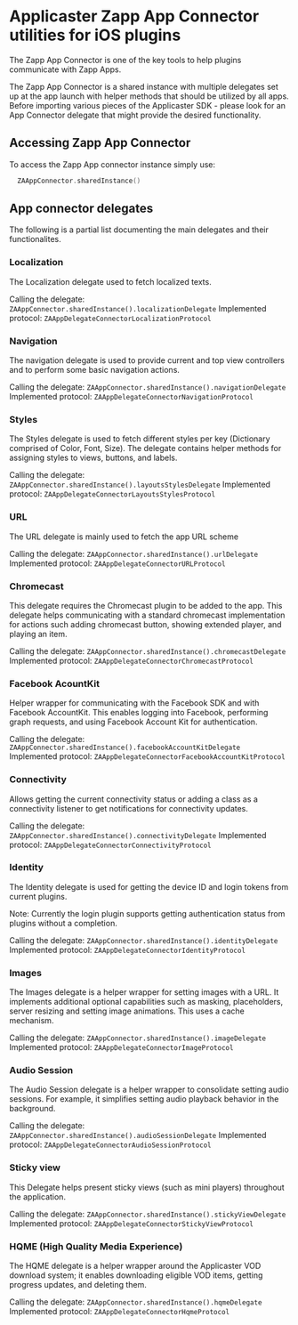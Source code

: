 # Applicaster Zapp App Connector utilities for iOS plugins
The Zapp App Connector is one of the key tools to help plugins communicate with Zapp Apps.

The Zapp App Connector is a shared instance with multiple delegates set up at the app launch with helper methods that should be utilized by all apps.
Before importing various pieces of the Applicaster SDK - please look for an App Connector delegate that might provide the desired functionality.

## Accessing Zapp App Connector
To access the Zapp App connector instance simply use:
``` swift
  ZAAppConnector.sharedInstance()
```

## App connector delegates
The following is a partial list documenting the main delegates and their functionalites.

### Localization
The Localization delegate used to fetch localized texts.

Calling the delegate: `ZAAppConnector.sharedInstance().localizationDelegate`
Implemented protocol: `ZAAppDelegateConnectorLocalizationProtocol`

### Navigation
The navigation delegate is used to provide current and top view controllers and to perform some basic navigation actions.

Calling the delegate: `ZAAppConnector.sharedInstance().navigationDelegate`
Implemented protocol: `ZAAppDelegateConnectorNavigationProtocol`

### Styles
The Styles delegate is used to fetch different styles per key (Dictionary comprised of Color, Font, Size).
The delegate contains helper methods for assigning styles to views, buttons, and labels.

Calling the delegate: `ZAAppConnector.sharedInstance().layoutsStylesDelegate`
Implemented protocol: `ZAAppDelegateConnectorLayoutsStylesProtocol`

### URL
The URL delegate is mainly used to fetch the app URL scheme

Calling the delegate: `ZAAppConnector.sharedInstance().urlDelegate`
Implemented protocol: `ZAAppDelegateConnectorURLProtocol`

### Chromecast
This delegate requires the Chromecast plugin to be added to the app.
This delegate helps communicating with a standard chromecast implementation for actions such adding chromecast button, showing extended player, and playing an item.

Calling the delegate: `ZAAppConnector.sharedInstance().chromecastDelegate`
Implemented protocol: `ZAAppDelegateConnectorChromecastProtocol`

### Facebook AcountKit
Helper wrapper for communicating with the Facebook SDK and with Facebook AccountKit.
This enables logging into Facebook, performing graph requests, and using Facebook Account Kit for authentication.

Calling the delegate: `ZAAppConnector.sharedInstance().facebookAccountKitDelegate`
Implemented protocol: `ZAAppDelegateConnectorFacebookAccountKitProtocol`

### Connectivity
Allows getting the current connectivity status or adding a class as a connectivity listener to get notifications for connectivity updates.

Calling the delegate: `ZAAppConnector.sharedInstance().connectivityDelegate`
Implemented protocol: `ZAAppDelegateConnectorConnectivityProtocol`

### Identity
The Identity delegate is used for getting the device ID and login tokens from current plugins.

Note: Currently the login plugin supports getting authentication status from plugins without a completion.

Calling the delegate: `ZAAppConnector.sharedInstance().identityDelegate`
Implemented protocol: `ZAAppDelegateConnectorIdentityProtocol`

### Images
The Images delegate is a helper wrapper for setting images with a URL.
It implements additional optional capabilities such as masking, placeholders, server resizing and setting image animations.
This uses a cache mechanism.

Calling the delegate: `ZAAppConnector.sharedInstance().imageDelegate`
Implemented protocol: `ZAAppDelegateConnectorImageProtocol`

### Audio Session
The Audio Session delegate is a helper wrapper to consolidate setting audio sessions. For example, it simplifies setting audio playback behavior in the background.

Calling the delegate: `ZAAppConnector.sharedInstance().audioSessionDelegate`
Implemented protocol: `ZAAppDelegateConnectorAudioSessionProtocol`

### Sticky view
This Delegate helps present sticky views (such as mini players) throughout the application.

Calling the delegate: `ZAAppConnector.sharedInstance().stickyViewDelegate`
Implemented protocol: `ZAAppDelegateConnectorStickyViewProtocol`

### HQME (High Quality Media Experience)
The HQME delegate is a helper wrapper around the Applicaster VOD download system; it enables downloading eligible VOD items, getting progress updates, and deleting them.

Calling the delegate: `ZAAppConnector.sharedInstance().hqmeDelegate`
Implemented protocol: `ZAAppDelegateConnectorHqmeProtocol`
